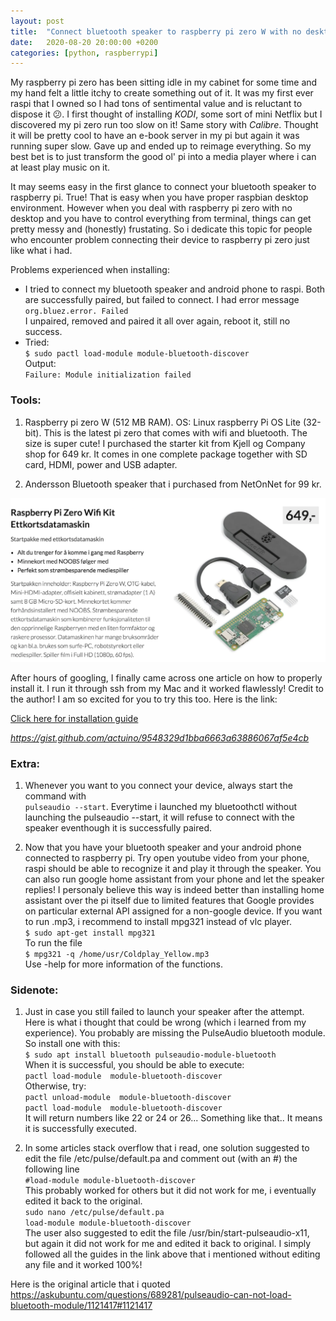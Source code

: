 ```yaml
---
layout: post
title:  "Connect bluetooth speaker to raspberry pi zero W with no desktop environment"
date:   2020-08-20 20:00:00 +0200
categories: [python, raspberrypi]
---
```

My raspberry pi zero has been sitting idle in my cabinet for some time and my hand felt a little itchy to create something out of it. It was my first ever raspi that I owned so I had tons of sentimental value and is reluctant to dispose it :confused:. I first thought of installing *KODI*, some sort of mini Netflix but I discovered my pi zero run too slow on it! Same story with *Calibre*. Thought it will be pretty cool to have an e-book server in my pi but again it was running super slow. Gave up and ended up to reimage everything. So my best bet is to just transform the good ol' pi into a media player where i can at least play music on it. 

It may seems easy in the first glance to connect your bluetooth speaker to raspberry pi. True! That is easy when you have proper raspbian desktop environment. However when you deal with raspberry pi zero with no desktop and you have to control everything from terminal, things can get pretty messy and (honestly) frustating. So i dedicate this topic for people who encounter problem connecting their device to raspberry pi zero just like what i had.

Problems experienced when installing:
- I tried to connect my bluetooth speaker and android phone to raspi. Both are successfully paired, but failed to connect. I had error message `org.bluez.error. Failed` <br/>I unpaired, removed and paired it all over again, reboot it, still no success.
- Tried:
<br/>`$ sudo pactl load-module module-bluetooth-discover`
<br/>Output:
<br/>`Failure: Module initialization failed`


### Tools:
1. Raspberry pi zero W (512 MB RAM). OS: Linux raspberry Pi OS Lite (32-bit). This is the latest pi zero that comes with wifi and bluetooth. The size is super cute!
I purchased the starter kit from Kjell og Company shop for 649 kr. It comes in one complete package together with SD card, HDMI, power and USB adapter. 

2. Andersson Bluetooth speaker that i purchased from NetOnNet for 99 kr.

![Raspberry pi zero W starter kit](https://raw.githubusercontent.com/berthaamelia/blog/master/images/raspi_zeroW.png)

After hours of googling, I finally came across one article on how to properly install it. I run it through ssh from my Mac and it worked flawlessly! Credit to the author! I am so excited for you to try this too. Here is the link:

[Click here for installation guide](https://gist.github.com/actuino/9548329d1bba6663a63886067af5e4cb)

*https://gist.github.com/actuino/9548329d1bba6663a63886067af5e4cb*

### Extra:
1. Whenever you want to you connect your device, always start the command with 
<br/>`pulseaudio --start`. Everytime i launched my bluetoothctl without launching the pulseaudio --start, it will refuse to connect with the speaker eventhough it is successfully paired.

2. Now that you have your bluetooth speaker and your android phone connected to raspberry pi. Try open youtube video from your phone, raspi should be able to recognize it and play it through the speaker. You can also run google home assistant from your phone and let the speaker replies! I personaly believe this way is indeed better than installing home assistant over the pi itself due to limited features that Google provides on particular external API assigned for a non-google device.
If you want to run .mp3, i recommend to install mpg321 instead of vlc player. 
<br/>`$ sudo apt-get install mpg321`
<br/>To run the file
<br/>`$ mpg321 -q /home/usr/Coldplay_Yellow.mp3`
<br/>Use -help for more information of the functions.

### Sidenote:
1. Just in case you still failed to launch your speaker after the attempt. Here is what i thought that could be wrong (which i learned from my experience).
You probably are missing the PulseAudio bluetooth module. So install one with this:
<br/>`$ sudo apt install bluetooth pulseaudio-module-bluetooth`
<br/>When it is successful, you should be able to execute:
<br/>`pactl load-module  module-bluetooth-discover`
<br/>Otherwise, try: 
<br/>`pactl unload-module  module-bluetooth-discover`
<br/>`pactl load-module  module-bluetooth-discover`
<br/>It will return numbers like 22 or 24 or 26... Something like that.. It means it is successfully executed.

2. In some articles stack overflow that i read, one solution suggested to edit the file /etc/pulse/default.pa and comment out (with an #) the following line
<br/>`#load-module module-bluetooth-discover`
<br/>This probably worked for others but it did not work for me, i eventually edited it back to the original.
<br/>`sudo nano /etc/pulse/default.pa`
<br/>`load-module module-bluetooth-discover`
<br/>The user also suggested to edit the file /usr/bin/start-pulseaudio-x11, but again it did not work for me and edited it back to original. I simply followed all the guides in the link above that i mentioned without editing any file and it worked 100%!

Here is the original article that i quoted <https://askubuntu.com/questions/689281/pulseaudio-can-not-load-bluetooth-module/1121417#1121417>
